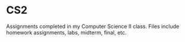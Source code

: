 # CS2
Assignments completed in my Computer Science II class.  Files include homework assignments, labs, midterm, final, etc.
